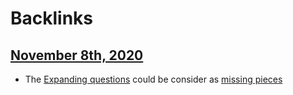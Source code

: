 
# Backlinks
## [November 8th, 2020](<November 8th, 2020.md>)
- The [Expanding questions](<Expanding questions.md>) could be consider as [missing pieces](<missing pieces.md>)

